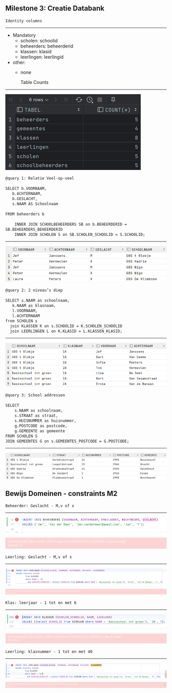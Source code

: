 Milestone 3: Creatie Databank
---

    Identity columns

---

- Mandatory
    - scholen: schoolid
    - beheerders: beheerderid
    - klassen: klasid
    - leerlingen: leerlingid
- other:
    - none

      Table Counts

---
![Table counts](./screenshots/table_count.png)

    @query 1: Relatie Veel-op-veel

    SELECT b.VOORNAAM,
       b.ACHTERNAAM,
       b.GESLACHT,
       s.NAAM AS Schoolnaam

    FROM beheerders b
    
        INNER JOIN SCHOOLBEHEERDERS SB on b.BEHEERDERID = SB.BEHEERDERS_BEHEERDERID
        INNER JOIN SCHOLEN S on SB.SCHOLEN_SCHOOLID = S.SCHOOLID;

--- 
![query 1: Relatie Veel-op-veel](./screenshots/veel_op_veel.png)

    @query 2: 2 niveau’s diep

    SELECT s.NAAM as schoolnaam,
       k.NAAM as klasnaam,
       l.VOORNAAM,
       l.ACHTERNAAM
    from SCHOLEN s
      join KLASSEN K on s.SCHOOLID = K.SCHOLEN_SCHOOLID
      join LEERLINGEN L on K.KLASID = L.KLASSEN_KLASID;

--- 
![query 2: 2 niveau’s diep](./screenshots/2_niveaus_diep.png)

    @query 3: School addressen

    SELECT
        s.NAAM as schoolnaam,
        s.STRAAT as straat,
        s.HUISNUMMER as huisnummer,
        g.POSTCODE as postcode,
        g.GEMEENTE as gemeente
    FROM SCHOLEN S
    JOIN GEMEENTES G on s.GEMEENTES_POSTCODE = G.POSTCODE;

--- 
![query 3: School addressen](./screenshots/school_addressen.png)
  

Bewijs Domeinen - constraints M2
--- 

    Beheerder: Geslacht - M,v of x

---
![Bewijs beheerder geslacht](./screenshots/bewijs_beheerder_geslacht.png)

    Leerling: Geslacht - M,v of x

---
![Bewijs leerling geslacht](./screenshots/bewijs_leerling_geslacht.png)

    Klas: leerjaar - 1 tot en met 6

---

![Bewijs leerjaar 1 t.e.m. 6](./screenshots/bewijs_klas_leerjaar.png)

    Leerling: klasnummer - 1 tot en met 40

---

![Bewijs klasnummer 1 t.e.m. 40](./screenshots/bewijs_leerling_klasnummer.png)